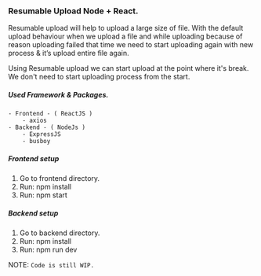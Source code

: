 ### Resumable Upload Node + React.

Resumable upload will help to upload a large size of file. With the default upload behaviour when we upload a file and while uploading because of reason uploading failed that time we need to start uploading again with new process & it’s upload entire file again. 

Using Resumable upload we can start upload at the point where it's break. We don't need to start uploading process from the start.

##### Used Framework & Packages.
    - Frontend - ( ReactJS )
        - axios
    - Backend - ( NodeJs )
        - ExpressJS
        - busboy


##### Frontend setup
1. Go to frontend directory.
2. Run: npm install
3. Run: npm start


##### Backend setup
1. Go to backend directory.
2. Run: npm install
3. Run: npm run dev




NOTE: `Code is still WIP.`


